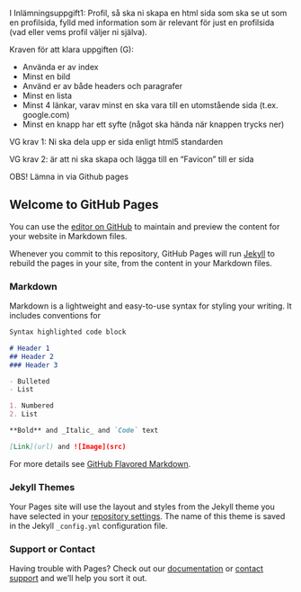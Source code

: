 I Inlämningsuppgift1: Profil, så ska ni skapa en html sida som ska se ut som en profilsida, fylld med information som är relevant för just en profilsida (vad eller vems profil väljer ni själva).

 

Kraven för att klara uppgiften (G):

- Använda er av index
- Minst en bild
- Använd er av både headers och paragrafer
- Minst en lista
- Minst 4 länkar, varav minst en ska vara till en utomstående sida (t.ex. google.com)
- Minst en knapp har ett syfte (något ska hända när knappen trycks ner)
 

VG krav 1: Ni ska dela upp er sida enligt html5 standarden 

VG krav 2: är att ni ska skapa och lägga till en “Favicon” till er sida

OBS! Lämna in via Github pages

## Welcome to GitHub Pages

You can use the [editor on GitHub](https://github.com/himmelstrutz/reslow/edit/main/README.md) to maintain and preview the content for your website in Markdown files.

Whenever you commit to this repository, GitHub Pages will run [Jekyll](https://jekyllrb.com/) to rebuild the pages in your site, from the content in your Markdown files.

### Markdown

Markdown is a lightweight and easy-to-use syntax for styling your writing. It includes conventions for

```markdown
Syntax highlighted code block

# Header 1
## Header 2
### Header 3

- Bulleted
- List

1. Numbered
2. List

**Bold** and _Italic_ and `Code` text

[Link](url) and ![Image](src)
```

For more details see [GitHub Flavored Markdown](https://guides.github.com/features/mastering-markdown/).

### Jekyll Themes

Your Pages site will use the layout and styles from the Jekyll theme you have selected in your [repository settings](https://github.com/himmelstrutz/reslow/settings). The name of this theme is saved in the Jekyll `_config.yml` configuration file.

### Support or Contact

Having trouble with Pages? Check out our [documentation](https://docs.github.com/categories/github-pages-basics/) or [contact support](https://github.com/contact) and we’ll help you sort it out.
